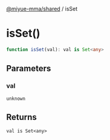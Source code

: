 [@miyue-mma/shared](../index.md) / isSet

# isSet()

```ts
function isSet(val): val is Set<any>
```

## Parameters

### val

`unknown`

## Returns

`val is Set<any>`
